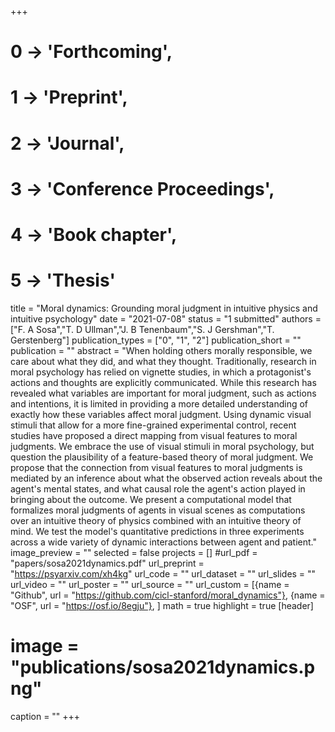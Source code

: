 +++
# 0 -> 'Forthcoming',
# 1 -> 'Preprint',
# 2 -> 'Journal',
# 3 -> 'Conference Proceedings',
# 4 -> 'Book chapter',
# 5 -> 'Thesis'

title = "Moral dynamics: Grounding moral judgment in intuitive physics and intuitive psychology"
date = "2021-07-08"
status = "1 submitted"
authors = ["F. A Sosa","T. D Ullman","J. B Tenenbaum","S. J Gershman","T. Gerstenberg"]
publication_types = ["0", "1", "2"]
publication_short = ""
publication = ""
abstract = "When holding others morally responsible, we care about what they did, and what they thought. Traditionally, research in moral psychology has relied on vignette studies, in which a protagonist's actions and thoughts are explicitly communicated. While this research has revealed what variables are important for moral judgment, such as actions and intentions, it is limited in providing a more detailed understanding of exactly how these variables affect moral judgment. Using dynamic visual stimuli that allow for a more fine-grained experimental control, recent studies have proposed a direct mapping from visual features to moral judgments. We embrace the use of visual stimuli in moral psychology, but question the plausibility of a feature-based theory of moral judgment. We propose that the connection from visual features to moral judgments is mediated by an inference about what the observed action reveals about the agent's mental states, and what causal role the agent's action played in bringing about the outcome. We present a computational model that formalizes moral judgments of agents in visual scenes as computations over an intuitive theory of physics combined with an intuitive theory of mind. We test the model's quantitative predictions in three experiments across a wide variety of dynamic interactions between agent and patient."
image_preview = ""
selected = false
projects = []
#url_pdf = "papers/sosa2021dynamics.pdf"
url_preprint = "https://psyarxiv.com/xh4kg"
url_code = ""
url_dataset = ""
url_slides = ""
url_video = ""
url_poster = ""
url_source = ""
url_custom = [{name = "Github", url = "https://github.com/cicl-stanford/moral_dynamics"},
{name = "OSF", url = "https://osf.io/8egju"},
]
math = true
highlight = true
[header]
# image = "publications/sosa2021dynamics.png"
caption = ""
+++

